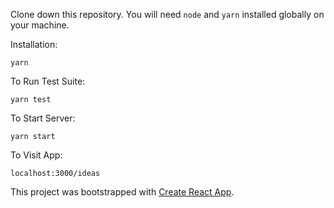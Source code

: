 
Clone down this repository. You will need `node` and `yarn` installed globally on your machine.  

Installation:

`yarn`  

To Run Test Suite:  

`yarn test`  

To Start Server:

`yarn start`  

To Visit App:

`localhost:3000/ideas`  

This project was bootstrapped with [Create React App](https://github.com/facebook/create-react-app).

